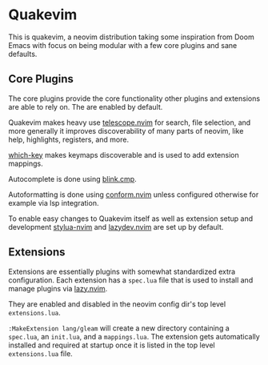 # Quakevim

This is quakevim, a neovim distribution taking some inspiration from Doom Emacs
with focus on being modular with a few core plugins and sane defaults.

## Core Plugins

The core plugins provide the core functionality other plugins and extensions
are able to rely on. The are enabled by default.

Quakevim makes heavy use
[telescope.nvim](https://github.com/nvim-telescope/telescope.nvim) for search,
file selection, and more generally it improves discoverability of many parts of
neovim, like help, highlights, registers, and more.

[which-key](https://github.com/folke/which-key.nvim) makes keymaps discoverable
and is used to add extension mappings.

Autocomplete is done using [blink.cmp](https://github.com/saghen/blink.cmp).

Autoformatting is done using [conform.nvim](https://github.com/stevearc/conform.nvim) unless configured otherwise for
example via lsp integration.

To enable easy changes to Quakevim itself as well as extension setup and
development [stylua-nvim](https://github.com/ckipp01/stylua-nvim) and
[lazydev.nvim](https://github.com/folke/lazydev.nvim) are set up by default.

## Extensions

Extensions are essentially plugins with somewhat standardized extra
configuration. Each extension has a `spec.lua` file that is used to install and
manage plugins via [lazy.nvim](https://github.com/folke/lazy.nvim).

They are enabled and disabled in the neovim config dir's top level
`extensions.lua`.

`:MakeExtension lang/gleam` will create a new directory containing a
`spec.lua`, an `init.lua`, and a `mappings.lua`. The extension gets
automatically installed and required at startup once it is listed in the top
level `extensions.lua` file.


